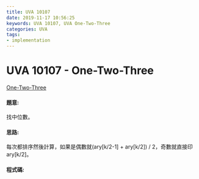 ```yaml
---
title: UVA 10107
date: 2019-11-17 10:56:25
keywords: UVA 10107, UVA One-Two-Three
categories: UVA
tags:
- implementation
---
```

# UVA 10107 - One-Two-Three
[One-Two-Three](https://onlinejudge.org/external/101/10107.pdf)


#### 題意:
找中位數。
<!-- more -->
#### 思路:
每次都排序然後計算，如果是偶數就(ary[k/2-1] + ary[k/2]) / 2，奇數就直接印ary[k/2]。

#### 程式碼:
<script src="https://gist.github.com/Daviswww/e746a371f7628ac2bec3bda186854e9c.js"></script>